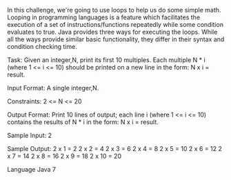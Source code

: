 In this challenge, we're going to use loops to help us do some simple math.
Looping in programming languages is a feature which facilitates the execution of a set of instructions/functions repeatedly while some condition evaluates to true. Java provides three ways for executing the loops. While all the ways provide similar basic functionality, they differ in their syntax and condition checking time.

Task:
Given an integer,N, print its first 10 multiples. Each multiple N * i (where 1 <= i <= 10) should be printed on a new line in the form: N x i = result.

Input Format:
A single integer,N.

Constraints:
2 <= N <= 20

Output Format:
Print 10 lines of output; each line i (where 1 <= i <= 10) contains the results of N * i in the form:
N x i = result.

Sample Input:
2

Sample Output:
2 x 1 = 2
2 x 2 = 4
2 x 3 = 6
2 x 4 = 8
2 x 5 = 10
2 x 6 = 12
2 x 7 = 14
2 x 8 = 16
2 x 9 = 18
2 x 10 = 20

Language
Java 7

